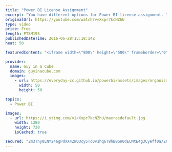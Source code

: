 ```yaml
---
title: "Power BI License Assignment"
excerpt: "You have different options for Power BI license assignment. I look at what those are. From the Office 365 Admin portal to PowerShell. I also do a quick recap of the different licenses available.  For an example of how to assign licenses via PowerShell you can look at the following. It isn't specific"
originalUrl: https://youtube.com/watch?v=Xxpr7kcNZhU
type: video
price: Free
length: PT5M19S
publishedDateTime: 2016-06-28T15:18:14Z
heat: 50

featuredContent: "<iframe width=\"800\" height=\"500\" frameborder=\"0\" src=\"https://www.youtube.com/embed/Xxpr7kcNZhU\" allow=\"accelerometer; autoplay; encrypted-media; gyroscope; picture-in-picture\" allowfullscreen></iframe>"

provider:
  name: Guy in a Cube
  domain: guyinacube.com
  images:
    - url: https://everyday-cc.github.io/powerbi/assets/images/organizations/guyinacube.com-50x50.jpg
      width: 50
      height: 50

topics:
  - Power BI

images:
  - url: https://i.ytimg.com/vi/Xxpr7kcNZhU/maxresdefault.jpg
    width: 1280
    height: 720
    isCached: true

secured: "2m3Tny0LNY246gPdXX4ZWQUcy5Tc0v1hq6T8hBBGn0dECMtE4g3Cyeff0a/ZCQMvgj7lpw5V/CbNqNL0EEI030iQkFpMGF4cmYpQufE7DV/MzEtW0355v/8bfFihXwoa0YlIP9VO0UOFb/C4rJegsF25aQyBqN0poVK9vpRR9uGKEskoZiybuYMRsMDTRKUzqjel2VFJMWdy4sAPTbpPK5XVPwSAvbYmjGZM+Fl44yakklMeuHkU/kQdL8VmXhNq/JkITnJi9VzZB/G5YSm5skFp6PCB6QDRYi4ptdKGga+zDE0eLb+aI+H2k0TcmLFpbybu+4fP4ObTH6bhfeHSqGes85BePVT43d8BbeciXrg9UyIzNe9RdYg+R1TmEP5D8p2kzGgKMpd6vwn/jH8Y/ibChozamHYJWXuA91Bs++w=;FKbp9IRs2tY1XIRHM4ynNA=="
---
```


